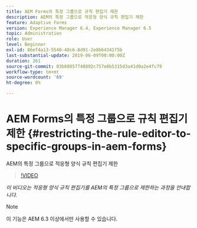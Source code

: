 ```yaml
---
title: AEM Forms의 특정 그룹으로 규칙 편집기 제한
description: AEM의 특정 그룹으로 적응형 양식 규칙 편집기 제한
feature: Adaptive Forms
version: Experience Manager 6.4, Experience Manager 6.5
topic: Administration
role: User
level: Beginner
exl-id: 86ef4a13-5540-40c6-8d91-2e8b64341f5b
last-substantial-update: 2019-06-09T00:00:00Z
duration: 261
source-git-commit: 03b68057748892c757e0b5315d3a41d0a2e4fc79
workflow-type: tm+mt
source-wordcount: '69'
ht-degree: 0%

---
```


# AEM Forms의 특정 그룹으로 규칙 편집기 제한 {#restricting-the-rule-editor-to-specific-groups-in-aem-forms}

AEM의 특정 그룹으로 적응형 양식 규칙 편집기 제한

>[!VIDEO](https://video.tv.adobe.com/v/19470?quality=12&learn=on)

*이 비디오는 적응형 양식 규칙 편집기를 AEM의 특정 그룹으로 제한하는 과정을 안내합니다.*

>[!NOTE]
>
>이 기능은 AEM 6.3 이상에서만 사용할 수 있습니다.

